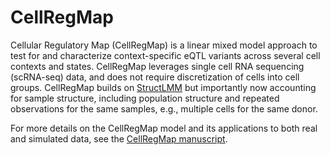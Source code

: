 # CellRegMap

Cellular Regulatory Map (CellRegMap) is a linear mixed model approach to test for and characterize context-specific eQTL variants across several cell contexts and states.
CellRegMap leverages single cell RNA sequencing (scRNA-seq) data, and does not require discretization of cells into cell groups.
CellRegMap builds on [StructLMM](https://www.nature.com/articles/s41588-018-0271-0) but importantly now accounting for sample structure, including population structure and repeated observations for the same samples, e.g., multiple cells for the same donor.

For more details on the CellRegMap model and its applications to both real and simulated data, see the [CellRegMap manuscript](https://www.biorxiv.org/content/10.1101/2021.09.01.458524v1).  
